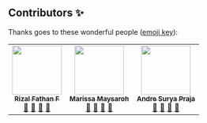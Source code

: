 ## Contributors ✨

Thanks goes to these wonderful people ([emoji key](https://allcontributors.org/docs/en/emoji-key)):

<!-- ALL-CONTRIBUTORS-LIST:START - Do not remove or modify this section -->
<!-- prettier-ignore-start -->
<!-- markdownlint-disable -->
<table>
  <tr>
    <td align="center"><a href="#"><img src="https://avatars0.githubusercontent.com/u/61266360?s=460&u=4a49c43a0d12f946bb5ba73bd9458f5798da1f6d&v=4" width="100px;"
    alt="" /><br /><sub><b>Rizal Fathan F</b></sub></a><br /><a href="https://github.com/rizalfathan" title="Link Repo">🔗</a> <a href="#" title="Documentation">📖</a> <a href="#" title="Profile">👀</a> <a href="#" title="Talks">📢</a></td>
    <td align="center"><a href="#"><img src="https://avatars0.githubusercontent.com/u/61490086?s=460&u=ab0a69e47b821d0790f2b888ce60926b48380d64&v=4" width="100px;"
    alt="" /><br /><sub><b>Marissa Maysaroh</b></sub></a><br /><a href="https://github.com/marissa61500" title="Link Repo">🔗</a> <a href="#" title="Documentation">📖</a> <a href="#" title="Profile">👀</a> <a href="#" title="Talks">📢</a></td>
    <td align="center"><a href="#"><img src="" width="100px;" alt="" /><br /><sub><b>Andre Surya Praja</b></sub></a><br /><a href="" title="Link Repo">🔗</a> <a href="#" title="Documentation">📖</a> <a href="#" title="Profile">👀</a> <a href="#" title="Talks">📢</a></td>
  </tr>
</table>

<!-- end -->
<!-- markdownlint-enable -->
<!-- prettier-ignore-end -->
<!-- ALL-CONTRIBUTORS-LIST:END -->